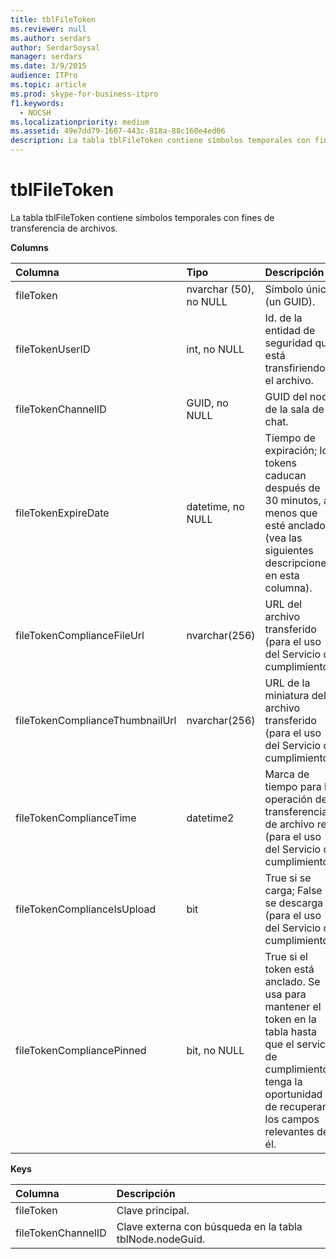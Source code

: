 ```yaml
---
title: tblFileToken
ms.reviewer: null
ms.author: serdars
author: SerdarSoysal
manager: serdars
ms.date: 3/9/2015
audience: ITPro
ms.topic: article
ms.prod: skype-for-business-itpro
f1.keywords:
  - NOCSH
ms.localizationpriority: medium
ms.assetid: 49e7dd79-1607-443c-818a-88c160e4ed06
description: La tabla tblFileToken contiene símbolos temporales con fines de transferencia de archivos.
---
```


# <a name="tblfiletoken"></a>tblFileToken
 
La tabla tblFileToken contiene símbolos temporales con fines de transferencia de archivos.
  
**Columns**

|**Columna**|**Tipo**|**Descripción**|
|:-----|:-----|:-----|
|fileToken  <br/> |nvarchar (50), no NULL  <br/> |Símbolo único (un GUID).  <br/> |
|fileTokenUserID  <br/> |int, no NULL  <br/> |Id. de la entidad de seguridad que está transfiriendo el archivo.  <br/> |
|fileTokenChannelID  <br/> |GUID, no NULL  <br/> |GUID del nodo de la sala de chat.  <br/> |
|fileTokenExpireDate  <br/> |datetime, no NULL  <br/> |Tiempo de expiración; los tokens caducan después de 30 minutos, a menos que esté anclado (vea las siguientes descripciones en esta columna).  <br/> |
|fileTokenComplianceFileUrl  <br/> |nvarchar(256)  <br/> |URL del archivo transferido (para el uso del Servicio de cumplimiento).  <br/> |
|fileTokenComplianceThumbnailUrl  <br/> |nvarchar(256)  <br/> |URL de la miniatura del archivo transferido (para el uso del Servicio de cumplimiento).  <br/> |
|fileTokenComplianceTime  <br/> |datetime2  <br/> |Marca de tiempo para la operación de transferencia de archivo real (para el uso del Servicio de cumplimiento).  <br/> |
|fileTokenComplianceIsUpload  <br/> |bit  <br/> |True si se carga; False si se descarga (para el uso del Servicio de cumplimiento).  <br/> |
|fileTokenCompliancePinned  <br/> |bit, no NULL  <br/> |True si el token está anclado. Se usa para mantener el token en la tabla hasta que el servicio de cumplimiento tenga la oportunidad de recuperar los campos relevantes de él.  <br/> |
   
**Keys**

|**Columna**|**Descripción**|
|:-----|:-----|
|fileToken  <br/> |Clave principal.  <br/> |
|fileTokenChannelID  <br/> |Clave externa con búsqueda en la tabla tblNode.nodeGuid.  <br/> |
   

